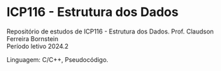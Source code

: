 # ICP116 - Estrutura dos Dados

Repositório de estudos de ICP116 - Estrutura dos Dados. Prof. Claudson Ferreira Bornstein<br>
Período letivo 2024.2

Linguagem: C/C++, Pseudocódigo.

